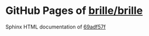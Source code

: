 GitHub Pages of [brille/brille](https://github.com/brille/brille.git)
======================================
Sphinx HTML documentation of [69adf57f](https://github.com/brille/brille/tree/69adf57f5422cc56ad829ae0f39f4aaeed657963)
